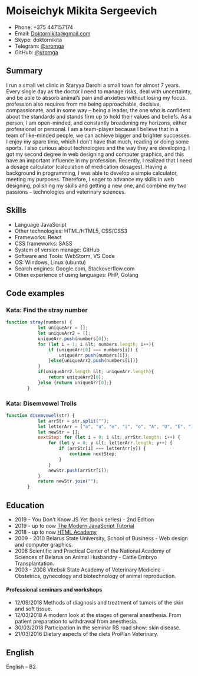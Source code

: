 # Moiseichyk Mikita Sergeevich
- Phone: +375 447157174
- Email: Doktornikita@gmail.com
- Skype: doktornikita
- Telegram: [@vromga](https://t.me/vromga)
- GitHub: [@vromga](https://github.com/Vromga)

## Summary
I run a small vet clinic in Staryya Darohi a small town for almost 7 years. Every single day as the
            doctor I
            need to manage risks, deal with uncertainty, and be able to absorb animal’s pain and anxieties without
            losing my focus.
            profession also requires from me being approachable, decisive, compassionate, and in
            some way – being a leader, the one who is confident about the standards and stands firm up to hold
            their
            values and beliefs. As a person, I am open-minded, and constantly broadening my horizons, either
            professional or personal. I am a team-player because I believe that in a team of like-minded people,
            we
            can
            achieve bigger and brighter successes. I enjoy my spare time, which I don’t have that much, reading
            or
            doing
            some sports. I also curious about technologies and the way they are developing. I got my second
            degree
            in
            web designing and computer graphics, and this have an important influence in my profession.
            Recently, I
            realized that I need a dosage calculator (calculation of medication dosages). Having a background in
            programming, I was able to develop a simple calculator, meeting my purposes. Therefore, I eager to
            advance
            my skills in web designing, polishing my skills and getting a new one, and combine my two passions –
            technologies and veterinary sciences.
            
## Skills
- Language JavaScript
- Other technologies: HTML/HTML5, CSS/CSS3
- Frameworks: React
- CSS frameworks: SASS
- System of version manage: GitHub
- Software and Tools: WebStorm, VS Code
- OS: Windows, Linux (ubuntu)
- Search engines: Google.com, Stackoverflow.com
- Other experience of using languages: PHP, Golang

## Code examples

### Kata: Find the stray number
```javascript
function stray(numbers) {
            let uniqueArr = [];
            let uniqueArr2 = [];
            uniqueArr.push(numbers[0]);
            for (let i = 1; i &lt; numbers.length; i++){
                if (uniqueArr[0] === numbers[i]) {
                    uniqueArr.push(numbers[i]);
                }else{uniqueArr2.push(numbers[i])}
            }
            if(uniqueArr2.length &lt; uniqueArr.length){
                return uniqueArr2[0];
            }else {return uniqueArr[0];}
        }
```

### Kata: Disemvowel Trolls
```javascript
function disemvowel(str) {
            let arrStr = str.split("");
            let letterArr = ["a", "u", "e", "i", "o", "A", "U", "E", "I", "O"]
            let newStr = [];
            nextStep: for (let i = 0; i &lt; arrStr.length; i++) {
                for (let y = 0; y &lt; letterArr.length; y++) {
                    if (arrStr[i] === letterArr[y]) {
                        continue nextStep;
                    }
                }
                newStr.push(arrStr[i]);
            }
            return newStr.join("");
        }
```

## Education
- 2019 - You Don't Know JS Yet (book series) - 2nd Edition
- 2019 - up to now [The Modern JavaScript Tutorial](https://learn.javascript.ru)
- 2018 - up to now [HTML Academy](https://htmlacademy.ru/profile/vromga)
- 2009 - 2010 Belarus State University, School of Business - Web design and computer graphics.
- 2008 Scientific and Practical Center of the National Academy of Sciences of Belarus on Animal Husbandry - Cattle Embryo Transplantation.
- 2003 - 2008 Vitebsk State Academy of Veterinary Medicine - Obstetrics, gynecology and biotechnology of animal reproduction.
                  
#### Professional seminars and workshops
- 12/09/2018 Methods of diagnosis and treatment of tumors of the skin and soft tissue.
- 12/03/2018 A modern look at the stages of general anesthesia. From patient preparation to withdrawal
                  from anesthesia.
- 30/03/2018 Participation in the seminar RS road show: skin disease.
- 21/03/2016 Dietary aspects of the diets ProPlan Veterinary.

## English
English – B2
